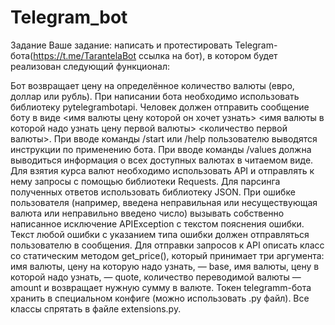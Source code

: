 # Telegram_bot
Задание
Ваше задание: написать и протестировать Telegram-бота(https://t.me/TarantelaBot ссылка на бот), в котором будет реализован следующий функционал:

Бот возвращает цену на определённое количество валюты (евро, доллар или рубль).
При написании бота необходимо использовать библиотеку pytelegrambotapi.
Человек должен отправить сообщение боту в виде <имя валюты цену которой он хочет узнать> <имя валюты в которой надо узнать цену первой валюты> <количество первой валюты>.
При вводе команды /start или /help пользователю выводятся инструкции по применению бота.
При вводе команды /values должна выводиться информация о всех доступных валютах в читаемом виде.
Для взятия курса валют необходимо использовать API и отправлять к нему запросы с помощью библиотеки Requests.
Для парсинга полученных ответов использовать библиотеку JSON.
При ошибке пользователя (например, введена неправильная или несуществующая валюта или неправильно введено число) вызывать собственно написанное исключение APIException с текстом пояснения ошибки.
Текст любой ошибки с указанием типа ошибки должен отправляться пользователю в сообщения.
Для отправки запросов к API описать класс со статическим методом get_price(), который принимает три аргумента: имя валюты, цену на которую надо узнать, — base, имя валюты, цену в которой надо узнать, — quote, количество переводимой валюты — amount и возвращает нужную сумму в валюте.
Токен telegramm-бота хранить в специальном конфиге (можно использовать .py файл).
Все классы спрятать в файле extensions.py.
